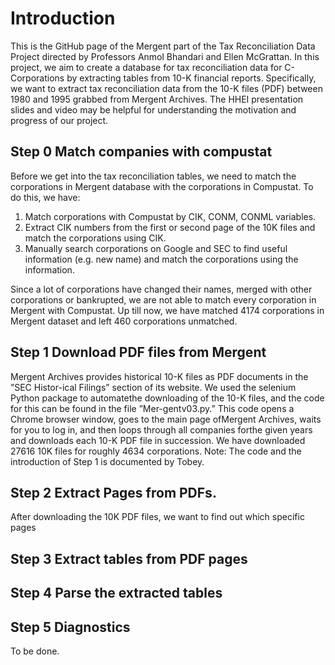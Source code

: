 # Introduction
This is the GitHub page of the Mergent part of the Tax Reconciliation Data Project directed by Professors Anmol Bhandari and Ellen McGrattan. In this project, we aim to create a database for tax reconciliation data for C-Corporations by extracting tables from 10-K financial reports. Specifically, we want to extract tax reconciliation data from the 10-K files (PDF) between 1980 and 1995 grabbed from Mergent Archives. The HHEI presentation slides and video may be helpful for understanding the motivation and progress of our project. 

## Step 0 Match companies with compustat
Before we get into the tax reconciliation tables, we need to match the corporations in Mergent database with the corporations in Compustat. To do this, we have:
1. Match corporations with Compustat by CIK, CONM, CONML variables.
2. Extract CIK numbers from the first or second page of the 10K files and match the corporations using CIK. 
3. Manually search corporations on Google and SEC to find useful information (e.g. new name) and match the corporations using the information.

Since a lot of corporations have changed their names, merged with other corporations or bankrupted, we are not able to match every corporation in Mergent with Compustat. Up till now, we have matched 4174 corporations in Mergent dataset and left 460 corporations unmatched. 

## Step 1 Download PDF files from Mergent
Mergent Archives provides historical 10-K files as PDF documents in the ”SEC Histor-ical Filings” section of its website.  We used the selenium Python package to automatethe downloading of the 10-K files, and the code for this can be found in the file ”Mer-gentv03.py.” This code opens a Chrome browser window,  goes to the main page ofMergent Archives, waits for you to log in, and then loops through all companies forthe given years and downloads each 10-K PDF file in succession. We have downloaded 27616 10K files for roughly 4634 corporations. 
Note: The code and the introduction of Step 1 is documented by Tobey.
## Step 2 Extract Pages from PDFs. 
After downloading the 10K PDF files, we want to find out which specific pages 

## Step 3 Extract tables from PDF pages

## Step 4 Parse the extracted tables

## Step 5 Diagnostics
To be done.
